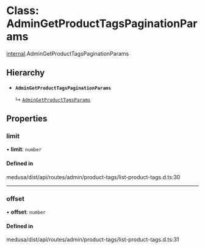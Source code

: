 # Class: AdminGetProductTagsPaginationParams

[internal](../modules/internal-14.md).AdminGetProductTagsPaginationParams

## Hierarchy

- **`AdminGetProductTagsPaginationParams`**

  ↳ [`AdminGetProductTagsParams`](internal-14.AdminGetProductTagsParams.md)

## Properties

### limit

• **limit**: `number`

#### Defined in

medusa/dist/api/routes/admin/product-tags/list-product-tags.d.ts:30

___

### offset

• **offset**: `number`

#### Defined in

medusa/dist/api/routes/admin/product-tags/list-product-tags.d.ts:31
